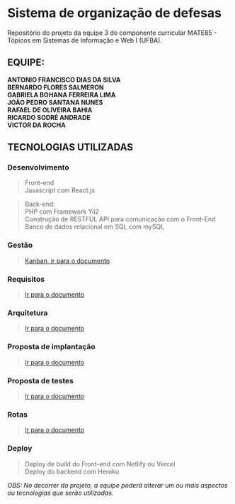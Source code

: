 # Sistema de organização de defesas
Repositório do projeto da equipe 3 do componente curricular MATE85 - Tópicos em Sistemas de Informação e Web I (UFBA).

## EQUIPE:

**ANTONIO FRANCISCO DIAS DA SILVA**<br>
**BERNARDO FLORES SALMERON**<br>
**GABRIELA BOHANA FERREIRA LIMA**<br>
**JOÃO PEDRO SANTANA NUNES**<br>
**RAFAEL DE OLIVEIRA BAHIA**<br>
**RICARDO SODRÉ ANDRADE**<br>
**VICTOR DA ROCHA**<br>


## TECNOLOGIAS UTILIZADAS

### Desenvolvimento

> Front-end <br>
> Javascript com React.js 

> Back-end: <br>
> PHP com Framework Yii2 <br>
> Construção de RESTFUL API para comunicação com o Front-End
> Banco de dados relacional em SQL com mySQL 

### Gestão

> [Kanban, ir para o documento](https://github.com/tsiw1g3/organizacao-de-defesas/projects/1)

### Requisitos

> [Ir para o documento](/Requisitos.md)

### Arquitetura

> [Ir para o documento](https://www.figma.com/file/omOLGgnfSvH1Xwrl6KjzQb/Moon---Monografia-Online---Arquitetura?node-id=0%3A1)

### Proposta de implantação

> [Ir para o documento](https://docs.google.com/document/d/1AEIiL_KXmEXYqtr_rjcu3SzjjS66QnTfeDhzjwOUw-s/edit?usp=sharing)

### Proposta de testes
> [Ir para o documento](https://docs.google.com/document/d/1D7JjkZk1eRJPTym_9cMlOI_EFVOQ1neI3us96DuWGbk/edit)

### Rotas 
> [Ir para o documento](https://docs.google.com/document/d/1o0kpT5MFI9o9xPC6fqU_LS-DvPXFcG9tfBbuJdw3OOk/edit?usp=sharing)

### Deploy

> Deploy de build do Front-end com Netlify ou Vercel <br>
> Deploy do backend com Heroku




*OBS: No decorrer do projeto, a equipe poderá alterar um ou mais aspectos ou tecnologias que serão utilizadas.*
